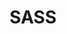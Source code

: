 ---
layout: cours
type: frontEnd
number: 3
theme: front
pathImg: /images/cards/sass.png
title: SASS
comment: Utiliser un préprocesseur Css
link: /templates/coursWeb/sass.html
---